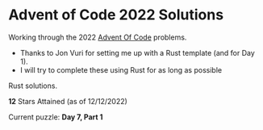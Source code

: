 # Advent of Code 2022 Solutions

Working through the 2022 [Advent Of Code](https://adventofcode.com/) problems.

* Thanks to Jon Vuri for setting me up with a Rust template (and for Day 1).
* I will try to complete these using Rust for as long as possible

Rust solutions.

**12** Stars Attained (as of 12/12/2022)

Current puzzle: **Day 7, Part 1**